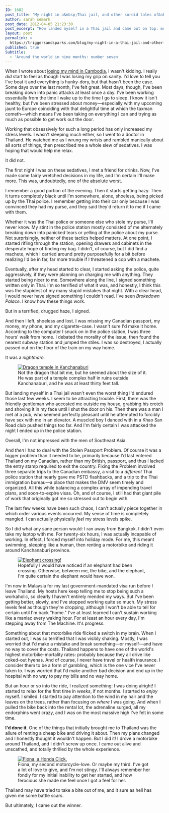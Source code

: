 ```yaml
---
ID: 1682
post_title: 'My night in a&nbsp;Thai jail, and other sordid tales of&nbsp;despair'
author: sarah semark
post_date: 2012-04-05 21:23:30
post_excerpt: "How landed myself in a Thai jail and came out on top: more stories of stress and madness from one of the world's hottest, maddest cities."
layout: post
permalink: >
  https://triggersandsparks.com/blog/my-night-in-a-thai-jail-and-other-sordid-tales-of-despair/
published: true
Subtitle:
  - 'Around the world in nine months: number seven'
---
```

When I wrote about <a title="Things I lost in Cambodia: my purse, a phone charger, my mind." href="http://triggersandsparks.com/blog/things-i-lost-in-cambodia-my-purse-a-phone-charger-my-mind/">losing my mind in Cambodia</a>, I wasn't kidding. I really <em>did</em> start to feel as though I was losing my grip on sanity. I'd love to tell you I've beat it and everything is hunky-dory, but that hasn't been the case. Some days over the last month, I've felt great. Most days, though, I've been breaking down into panic attacks at least once a day. I've been working essentially from the time I wake up to the time I go to sleep. I know it isn't healthy, but I've been stressed about money—especially with my upcoming jaunt to Europe coinciding with that delightful time at which the taxman cometh—which means I've been taking on everything I can and trying as much as possible to get work out the door.

Working that obsessively for such a long period has only increased my stress levels. I wasn't sleeping much either, so I went to a doctor in Thailand. He watched me as I wrung my wrists and rambled manically about all sorts of things, then prescribed me a whole slew of sedatives. I was hoping that would help me relax.

It did not.

The first night I was on these sedatives, I met a friend for drinks. Now, I've made some fairly wretched decisions in my life, and I'm certain I'll make more. This was, undoubtedly, one of the absolute worst.

I remember a good portion of the evening. Then it starts getting hazy. Then it turns completely black until I'm somewhere, alone, shoeless, being picked up by the Thai police. I remember getting into their car only because I was convinced they had my purse, and they said they'd return it to me if I came with them.

Whether it was the Thai police or someone else who stole my purse, I'll never know. My stint in the police station mostly consisted of me alternately breaking down into panicked tears or yelling at the police about my purse. Not surprisingly, neither of these tactics helped matters. At one point, I started rifling through the station, opening drawers and cabinets in the desperate hope of finding my bag. I didn't, of course, but I did find a machete, which I carried around pretty purposefully for a bit before realizing I'd be in far, far more trouble if I threatened a cop with a machete.

<p class="cap">Eventually, after my head started to clear, I started asking the police, quite aggressively, if they were planning on charging me with anything. They started being nicer to me. Somewhere along the line, I signed something written only in Thai. I'm so terrified of what it was, and honestly, I think this was the stupidest of my many stupid mistakes that night. With a clear head, I would never have signed something I couldn't read. I've seen <em>Brokedown Palace</em>. I know how these things work.</p>

But in a terrified, drugged haze, I signed.

And then I left, shoeless and lost. I was missing my Canadian passport, my money, my phone, and my cigarette-case. I wasn't sure I'd make it home. According to the computer I snuck on in the police station, I was three hours' walk from home. I debated the morality of the issue, then found the nearest subway station and jumped the stiles. I was so destroyed, I actually passed out on the floor of the train on my way home.

It was a <em>nightmare.</em>

<figure><a href="http://triggersandsparks.com/wp-content/uploads/2012/04/dragon.jpg"><img alt="Dragon temple in Kanchanaburi" src="/wp-content/uploads/2012/04/dragon.jpg" /></a><figcaption>Not the dragon that bit me, but he seemed about the size of it. He was part of a temple complex half in ruins outside Kanchanaburi, and he was at least thirty feet tall.</figcaption>
</figure>

<p class="cap">But landing myself in a Thai jail wasn't even the worst thing I'd endured those last few weeks. I seem to be attracting trouble. First, there was the friendly gentleman who accosted me outside my house, grabbing his crotch and shoving it in my face until I shut the door on his. Then there was a man I met at a pub, who seemed perfectly pleasant until he attempted to forcibly have sex with me in an elevator. A muscled boy I danced with in a Khao San Road club pushed things too far. And I'm fairly certain I was attacked the night I ended up in the police station.</p>

Overall, I'm not impressed with the men of Southeast Asia.

And <em>then</em> I had to deal with the Stolen Passport Problem. Of course it was a bigger problem than it needed to be, primarily because I'd last entered Thailand on my Canadian, rather than my British, passport, and thus I lacked the entry stamp required to exit the country. Fixing the Problem involved three separate trips to the Canadian embassy, a visit to a <em>different</em> Thai police station that nearly gave me PSTD flashbacks, and a trip to the Thai immigration bureau—a place that makes the DMV seem timely and organized. All this while balancing a complex array of impending travel plans, and soon-to-expire visas. Oh, and of course, I still had that giant pile of work that originally got me so stressed out to begin with. 

The last few weeks have been such chaos, I can't actually piece together in which order various events occurred. My sense of time is completely mangled. I can actually physically <em>feel</em> my stress levels spike.

So I did what any sane person would: I ran away from Bangkok. I didn't even take my laptop with me. For twenty-six hours, I was actually incapable of working. In effect, I forced myself into holiday mode. For me, this meant swimming, sleeping like a human, then renting a motorbike and riding it around Kanchanaburi province.

<figure><a href="http://triggersandsparks.com/wp-content/uploads/2012/04/elephant_crossing.jpg"><img alt="Elephant crossing!" src="http://triggersandsparks.com/wp-content/uploads/2012/04/elephant_crossing.jpg" /></a><figcaption>Hopefully I would have noticed if an elephant had been crossing. Otherwise, between me, the bike, and the elephant, I'm quite certain the elephant would have won.</figcaption>
</figure>

I'm now in Malaysia for my last government-mandated visa run before I leave Thailand. My hosts here keep telling me to stop being such a workaholic, so clearly I haven't entirely mended my ways. But I've been getting better, slowly, and I've stopped working quite so much. My stress levels feel as though they're dropping, although I won't be able to tell for certain until I'm back "home." I've at least learned I can't sustain working like a maniac every waking hour. For at least an hour every day, I'm stepping away from The Machine. It's progress.

<p class="cap">Something about that motorbike ride flicked a switch in my brain. When I started out, I was so terrified that I was visibly shaking. Mostly, I was worried that I'd make a mistake and break something—or myself—and have no way to cover the costs. Thailand happens to have one of the world's highest motorbike-mortality rates: probably because they all drive like coked-out hyenas. And of course, I never have travel or health insurance. I consider them to be a form of gambling, which is the one vice I've never taken to. I was worried that I'd make another bad decision and end up in the hospital with no way to pay my bills and no way home.</p>

But an hour or so into the ride, I realized something: I was doing alright! I started to relax for the first time in <em>weeks</em>, if not months. I started to <em>enjoy</em> myself. I smiled. I started to pay attention to the wind in my hair and the leaves on the trees, rather than focusing on <em>where</em> I was going. And when I pulled the bike back into the rental lot, the adrenaline surged, all my endorphins went crazy, and I was on the most massive high I've felt in some time.

<strong>I'd done it</strong>. One of the things that initially brought me to Thailand was the allure of renting a cheap bike and driving it about. Then my plans changed and I honestly thought it wouldn't happen. But I did it! I drove a motorbike around Thailand, and I didn't screw up once. I came out alive and unscathed, and totally thrilled by the whole experience.

<figure><a href="http://triggersandsparks.com/wp-content/uploads/2012/04/fiona.jpg"><img alt="Fiona, a Honda Click." src="http://triggersandsparks.com/wp-content/uploads/2012/04/fiona.jpg" /></a><figcaption>Fiona, my second motorcycle-love. Or maybe my third. I've got a lot of love to give, and I'm not stingy. I'll always remember her fondly for my initial inability to get her started, and how ferocious she made me feel once I got a feel for her.</figcaption>
</figure>

Thailand may have tried to take a bite out of me, and it sure as hell has given me some battle scars.

But ultimately, I came out the winner.